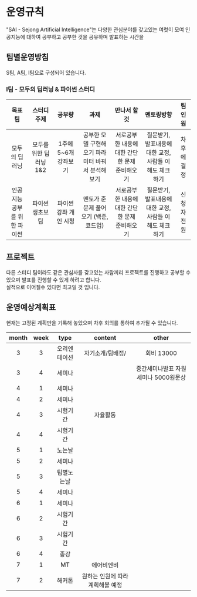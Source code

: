 
# 운영규칙
"SAI - Sejong Artificial Intelligence"는 다양한 관심분야를 갖고있는 여럿이 모여 인공지능에 대하여 공부하고 공부한 것을 공유하며 발표하는 시간을 

## 팀별운영방침
S팀, A팀, I팀으로 구성되어 있습니다.

### I팀 - 모두의 딥러닝 & 파이썬 스터디
|목표팀|스터디주제|공부량|과제|만나서 할것|멘토링방향|팀인원|
|:----:|:----:|:----:|:----:|:----:|:----:|:----:|
|모두의 딥러닝|모두를 위한 딥러닝 1&2|1주에 5~6개 강좌보기|공부한 모델 구현해오기 파라미터 바꿔서 분석해보기|서로공부한 내용에 대한 간단한 문제 준비해오기|질문받기, 발표내용에대한 교정, 사람들 이해도 체크하기|차후에 결정|
|인공지능공부를 위한 파이썬|파이썬 생초보팀|파이썬강좌 개인 시청|멘토가 준 문제 풀어오기 (백준, 코드업)|서로공부한 내용에 대한 간단한 문제 준비해오기|질문받기, 발표내용에대한 교정, 사람들 이해도 체크하기|신청자 전원|
## 프로젝트
다른 스터디 팀이라도 같은 관심사를 갖고있는 사람끼리 프로젝트를 진행하고 공부할 수 있으며 발표를 진행할 수 있게 하려고 합니다.  
실적으로 이어질수 있다면 최고일 것 입니다.

## 운영예상계획표
현재는 고정된 계획만을 기록해 놓았으며 차후 회의를 통하여 추가될 수 있습니다.

|month|week|type|content|other|
|:----:|:----:|:----:|:----:|:----:|
|3|3|오리엔테이션|자기소개/팀배정/|회비 13000|
|3|4|세미나||중간세미나발표 자원 세미나 5000원문상|
|4|1|세미나|||
|4|2|세미나|||
|4|3|시험기간|자율활동||
|4|4|시험기간|||
|5|1|노는날|||
|5|2|세미나|||
|5|3|팀별노는날|||
|5|4|세미나|||
|6|1|세미나|||
|6|2|시험기간|||
|6|3|시험기간|||
|6|4|종강|||
|7|1|MT|에어비엔비||
|7|2|해커톤|원하는 인원에 따라 계획해볼 예정||
